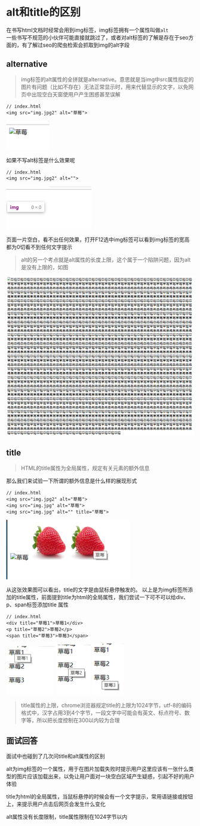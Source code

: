 # alt和title的区别

在书写html文档时经常会用到img标签，img标签拥有一个属性叫做```alt```  
一些书写不规范的小伙伴可能直接就跳过了，或者对alt标签的了解是存在于seo方面的，有了解过seo的爬虫检索会抓取到img的alt字段  

## alternative

>img标签的alt属性的全拼就是alternative。意思就是当img中src属性指定的图片有问题（比如不存在）无法正常显示时，用来代替显示的文字，以免网页中出现空白天窗使用户产生困惑甚至误解

```
// index.html
<img src="img.jpg2" alt="草莓">
```

![效果图](../_img/alt1.jpg)

如果不写alt标签是什么效果呢

```
// index.html
<img src="img.jpg2" alt="">
```
![](../_img/alt2.jpg)

页面一片空白，看不出任何效果，打开F12选中img标签可以看到img标签的宽高都为0切看不到任何文字提示

> alt的另一个考点就是alt属性的长度上限，这个属于一个陷阱问题，因为alt是没有上限的，如图

![](../_img/alt7.jpg)

## title
> HTML的title属性为全局属性，规定有关元素的额外信息

那么我们来试验一下所谓的额外信息是什么样的展现形式

```
// index.html
<img src="img.jpg2" alt="草莓">
<img src="img.jpg" alt="草莓">
<img src="img.jpg" alt="" title="草莓">
```

![](../_img/alt3.jpg)

从这张效果图可以看出，title的文字是由鼠标悬停触发的。
以上是为img标签所添加的title属性，前面提到title为html的全局属性，我们尝试一下可不可以给div、p、span标签添加title 属性

```
// index.html
<div title="草莓1">草莓1</div>
<p title="草莓2">草莓2</p>
<span title="草莓3">草莓3</span>
```

![](../_img/alt4.jpg)
![](../_img/alt5.png)
![](../_img/alt6.png)

> title属性的上限，chrome浏览器规定title的上限为1024字节，utf-8的编码格式中，汉字占用3到4个字节，一段文字中可能会有英文、标点符号、数字等，所以把长度控制在300以内较为合理


## 面试回答
面试中也碰到了几次问title和alt属性的区别

alt为img标签的一个属性，用于在图片加载失败时提示用户这里应该有一张什么类型的图片应该加载出来，以免让用户面对一块空白区域产生疑惑，引起不好的用户体验

title为html的全局属性，当鼠标悬停的时候会有一个文字提示，常用语链接或按钮上，来提示用户点击后网页会发生什么变化

alt属性没有长度限制，title属性限制在1024字节以内




